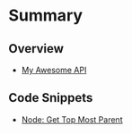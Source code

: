 # Summary

## Overview

* [My Awesome API](README.md)

## Code Snippets

* [Node: Get Top Most Parent](methods.md)

